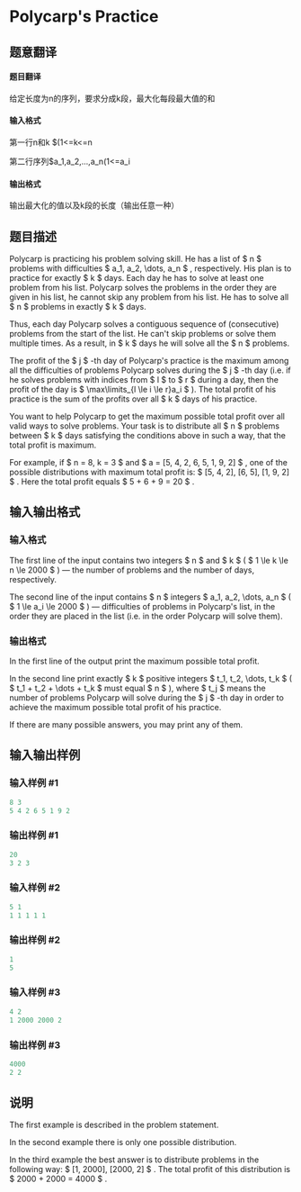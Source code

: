 # Polycarp&#039;s Practice

## 题意翻译

#### 题目翻译

给定长度为n的序列，要求分成k段，最大化每段最大值的和

#### 输入格式

第一行n和k $(1<=k<=n

第二行序列$a_1,a_2,...,a_n(1<=a_i

#### 输出格式

输出最大化的值以及k段的长度（输出任意一种）

## 题目描述

Polycarp is practicing his problem solving skill. He has a list of $ n $ problems with difficulties $ a_1, a_2, \dots, a_n $ , respectively. His plan is to practice for exactly $ k $ days. Each day he has to solve at least one problem from his list. Polycarp solves the problems in the order they are given in his list, he cannot skip any problem from his list. He has to solve all $ n $ problems in exactly $ k $ days.

Thus, each day Polycarp solves a contiguous sequence of (consecutive) problems from the start of the list. He can't skip problems or solve them multiple times. As a result, in $ k $ days he will solve all the $ n $ problems.

The profit of the $ j $ -th day of Polycarp's practice is the maximum among all the difficulties of problems Polycarp solves during the $ j $ -th day (i.e. if he solves problems with indices from $ l $ to $ r $ during a day, then the profit of the day is $ \max\limits_{l \le i \le r}a_i $ ). The total profit of his practice is the sum of the profits over all $ k $ days of his practice.

You want to help Polycarp to get the maximum possible total profit over all valid ways to solve problems. Your task is to distribute all $ n $ problems between $ k $ days satisfying the conditions above in such a way, that the total profit is maximum.

For example, if $ n = 8, k = 3 $ and $ a = [5, 4, 2, 6, 5, 1, 9, 2] $ , one of the possible distributions with maximum total profit is: $ [5, 4, 2], [6, 5], [1, 9, 2] $ . Here the total profit equals $ 5 + 6 + 9 = 20 $ .

## 输入输出格式

### 输入格式

The first line of the input contains two integers $ n $ and $ k $ ( $ 1 \le k \le n \le 2000 $ ) — the number of problems and the number of days, respectively.

The second line of the input contains $ n $ integers $ a_1, a_2, \dots, a_n $ ( $ 1 \le a_i \le 2000 $ ) — difficulties of problems in Polycarp's list, in the order they are placed in the list (i.e. in the order Polycarp will solve them).

### 输出格式

In the first line of the output print the maximum possible total profit.

In the second line print exactly $ k $ positive integers $ t_1, t_2, \dots, t_k $ ( $ t_1 + t_2 + \dots + t_k $ must equal $ n $ ), where $ t_j $ means the number of problems Polycarp will solve during the $ j $ -th day in order to achieve the maximum possible total profit of his practice.

If there are many possible answers, you may print any of them.

## 输入输出样例

### 输入样例 #1

```cpp
8 3
5 4 2 6 5 1 9 2

```
### 输出样例 #1

```cpp
20
3 2 3
```


### 输入样例 #2

```cpp
5 1
1 1 1 1 1

```
### 输出样例 #2

```cpp
1
5

```
### 输入样例 #3

```cpp
4 2
1 2000 2000 2

```
### 输出样例 #3

```cpp
4000
2 2

```
## 说明

The first example is described in the problem statement.

In the second example there is only one possible distribution.

In the third example the best answer is to distribute problems in the following way: $ [1, 2000], [2000, 2] $ . The total profit of this distribution is $ 2000 + 2000 = 4000 $ .

